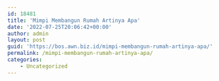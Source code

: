 ```yaml
---
id: 18481
title: 'Mimpi Membangun Rumah Artinya Apa'
date: '2022-07-25T20:06:42+00:00'
author: admin
layout: post
guid: 'https://bos.awn.biz.id/mimpi-membangun-rumah-artinya-apa/'
permalink: /mimpi-membangun-rumah-artinya-apa/
categories:
    - Uncategorized
---
```


